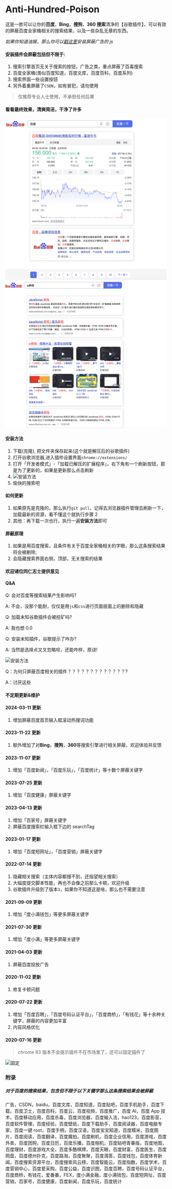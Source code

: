 # Anti-Hundred-Poison

这是一款可以让你的**百度**，**Bing**，**搜狗**，**360 搜索**清净的【谷歌插件】，可以有效的屏蔽百度全家桶相关的搜索结果，以及一些杂乱无章的东西。

_如果你知道油猴，那么你可以[戳这里](https://greasyfork.org/zh-CN/scripts/455226-anti-hundred-poison-%E5%B1%8F%E8%94%BD%E7%99%BE%E5%BA%A6%E7%9B%B8%E5%85%B3%E7%9A%84%E8%84%9A%E6%9C%AC)安装屏蔽广告的 js_

#### 安装插件会屏蔽包括但不限于:

1. 搜索引擎首页无关于搜索的按钮，广告之类，重点屏蔽了百毒搜索
2. 百度全家桶(类似百度知道，百度文库，百度百科，百度系列)
3. 搜索界面一些设置按钮
4. 另外着重屏蔽了`CSDN`，如有冒犯，请勿使用

> 仅推荐专业人士使用，不承担任何后果

#### 看看最终效果，清爽简洁，干净了许多

![百度首页](./imgs/1.png)
![js教程](./imgs/4.png)

#### 安装方法

1. 下载(克隆), 把文件夹保存起来(这个就是解压后的谷歌插件)
2. 打开谷歌浏览器,进入插件设置界面`chrome://extensions/`
3. 打开「开发者模式」-「加载已解压的扩展程序」，右下角有一个刷新按钮，那是为了更新的，如果是更新那么点击刷新
4. ![安装方法](./imgs/2.png)
5. 愉快的搜索吧

#### 如何更新

1. 如果原先是克隆的，那么执行`git pull`，记得去浏览器插件管理去刷新一下，加载最新的资源，看不懂这个就执行步骤 2
2. 其他：再下载一次也行，执行一遍**安装方法**即可

#### 屏蔽原理

1. 如果是用百度搜索，且条件有关于百度全家桶相关的字眼，那么这条搜索结果将会被删除;
2. 会隐藏搜索界面右侧，顶部，无关搜索的结果

#### 欢迎诸位同仁志士提供意见

#### Q&A

Q: 会对百度等搜索结果产生影响吗?

A: 不会，没那个能耐，仅仅是用`js`和`css`进行页面层面上的删除和隐藏

Q: 加载未知谷歌插件会被挖矿吗?

A: 我也想 0.0

Q: 安装未知插件，谷歌提示了咋办?

A: 当然是选择点叉叉忽略呗，还能咋样，原谅!

![安装方法](./imgs/3.png)

Q：为何只屏蔽百度相关的插件？？？？？？？？？？？？？?

A：讨厌这些

#### 不定期更新&维护

#### 2024-03-11 更新

1. 增加屏蔽百度首页输入框滚动热搜词功能

#### 2023-11-22 更新

1. 额外增加了对**Bing**，**搜狗**，**360**等搜索引擎进行相关屏蔽，欢迎体验并反馈

#### 2023-11-07 更新

1. 增加「百度新闻」，「百度乐玩」，「百度统计」等十数个屏蔽关键字

#### 2023-07-25 更新

1. 增加「百度健康」屏蔽关键字

#### 2023-04-13 更新

1. 增加「百家号」屏蔽关键字
2. 屏蔽百度搜索栏输入框下边的 searchTag

#### 2023-01-17 更新

1. 增加「百度短网址」，「百度营销」屏蔽关键字

#### 2022-07-14 更新

1. 隐藏相关搜索（主体内容都搜不到，还指望相关搜索）
2. 大幅度提交脚本性能，再也不会像之前那么卡顿，欢迎升级
3. 谷歌插件升级到了版本`3`，如果你不知道这是啥，那么也不需要注意

#### 2021-09-09 更新

1. 增加「度小满钱包」等更多屏蔽关键字

#### 2021-07-30 更新

1. 增加「度小满」等更多屏蔽关键字

#### 2021-04-03 更新

1. 屏蔽百度投放广告

#### 2020-11-02 更新

1. 修复卡顿问题

#### 2020-07-22 更新

1. 增加「百度百聘」，「百度号码认证平台」，「百度商桥」，「有钱花」等十余种关键字，屏蔽的内容更加丰富
2. 内容风格优化

#### 2020-07-16 更新

> chrome 83 版本不会提示插件不在市场里了，还可以固定插件了

![固定](./imgs/fixed.png)

### 附录

##### 对于百度的搜索结果，包含但不限于以下关键字那么这条搜索结果会被屏蔽

广告，CSDN，baidu，百度文库，百度知道，百度贴吧，百度手机助手，百度下载，百度卫士，百度百科，百度云，百度视频，百度推广，百度 AI，百度 App 技术，百度移动应用，百度杀毒，百度浏览器，百度输入法，hao123，百度影音，百度软件管理，百度经验，百度壁纸，百度下载助手，百度阅读器，百度电脑专家，百度一键 root，百度手柄，百度汉语，百度宝宝知道，百度糯米，百度图片，百度阅读，百度翻译，百度魔拍，百度刷机，百度企业信用，百度游戏，百度外卖，百度团购，百度日历，百度乐播，百度相机，百度贴吧青春版，百度地图，百度理财，百度游戏大全，百度多酷棋牌，百度天眼，百度财富，百度医生，百度网盘，百度德州扑克，百度路淘，百度聚聚，百度滴答，百度钱包，百度体育新闻，百度搜索资源平台，百度搜索风云榜，百度智能云，百度指数，百度学术，百度营销中心，百度爱采购，百度公益，百度识图，百度百聘，百度号码认证平台，百度商桥，有钱花，爱番番，FEX，度小满金融，度小满钱包，百度短网址，百度营销，百家号，百度健康，百度新闻，百度乐玩，百度统计
